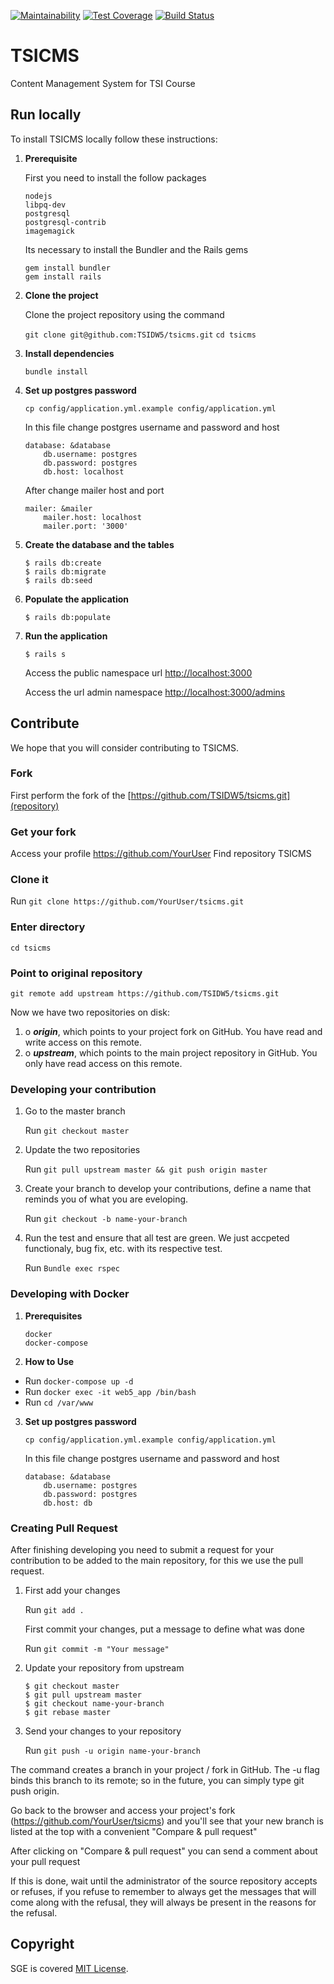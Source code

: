 [![Maintainability](https://api.codeclimate.com/v1/badges/fad208b8bb3198a543d2/maintainability)](https://codeclimate.com/github/TSIDW5/tsicms/maintainability)
[![Test Coverage](https://api.codeclimate.com/v1/badges/fad208b8bb3198a543d2/test_coverage)](https://codeclimate.com/github/TSIDW5/tsicms/test_coverage)
[![Build Status](https://travis-ci.org/TSIDW5/tsicms.svg?branch=master)](https://travis-ci.org/TSIDW5/tsicms)

# TSICMS

Content Management System for TSI Course

## Run locally

To install TSICMS locally follow these instructions:

1. **Prerequisite**

	First you need to install the follow packages

 	```
 	nodejs
 	libpq-dev
 	postgresql
 	postgresql-contrib
 	imagemagick
 	```

	Its necessary to install the Bundler and the Rails gems

 	```
 	gem install bundler
 	gem install rails
 	```

2. **Clone the project**

	Clone the project repository using the command

	`git clone git@github.com:TSIDW5/tsicms.git`
	`cd tsicms`

3. **Install dependencies**

	`bundle install`

4. **Set up postgres password**

	`cp config/application.yml.example config/application.yml`

	In this file change postgres username and password and host
	```
	database: &database
  		db.username: postgres
  		db.password: postgres
  		db.host: localhost
	```

	After change mailer host and port
	```
	mailer: &mailer
		mailer.host: localhost
		mailer.port: '3000'
	```

5.  **Create the database and the tables**

	```
	$ rails db:create
	$ rails db:migrate
	$ rails db:seed
	```

6. **Populate the application**

	```
	$ rails db:populate
	```

7. **Run the application**

	```
	$ rails s
	```

	Access the public namespace url [http://localhost:3000](http://localhost:3000)

	Access the url admin namespace [http://localhost:3000/admins](http://localhost:3000/admins)


## Contribute

We hope that you will consider contributing to TSICMS.


### Fork

First perform the fork of the [https://github.com/TSIDW5/tsicms.git](repository)


### Get your fork

Access your profile https://github.com/YourUser
Find repository TSICMS

### Clone it

Run `git clone https://github.com/YourUser/tsicms.git`

### Enter directory

`cd tsicms`

### Point to original repository

`git remote add upstream https://github.com/TSIDW5/tsicms.git`

Now we have two repositories on disk:

1. o _**origin**_, which points to your project fork on GitHub. You have read and write access on this remote.
2. o _**upstream**_, which points to the main project repository in GitHub. You only have read access on this remote.


### Developing your contribution

1. Go to the master branch

    Run `git checkout master`

2. Update the two repositories

    Run `git pull upstream master && git push origin master`

3. Create your branch to develop your contributions, define a name that reminds you of what you are eveloping.

    Run `git checkout -b name-your-branch`

4.  Run the test and ensure that all test are green. We just accpeted functionaly, bug fix, etc. with its respective test.

    Run `Bundle exec rspec`

### Developing with Docker

1. **Prerequisites**
 	```
 	docker
 	docker-compose
 	```
2. **How to Use**

+ Run `docker-compose up -d`
+ Run `docker exec -it web5_app /bin/bash`
+ Run `cd /var/www`

3. **Set up postgres password**

	`cp config/application.yml.example config/application.yml`

	In this file change postgres username and password and host
	```
	database: &database
  		db.username: postgres
  		db.password: postgres
  		db.host: db
	```

### Creating Pull Request

After finishing developing you need to submit a request for your contribution to be added to the main repository, for this we use the pull request.

1. First add your changes

    Run `git add .`

    First commit your changes, put a message to define what was done

    Run `git commit -m "Your message"`

2. Update your repository from upstream
    ```
    $ git checkout master
    $ git pull upstream master
    $ git checkout name-your-branch
    $ git rebase master
    ```

3. Send your changes to your repository

    Run `git push -u origin name-your-branch`


The command creates a branch in your project / fork in GitHub. The -u flag binds this branch to its remote; so in the future, you can simply type git push origin.

Go back to the browser and access your project's fork (https://github.com/YourUser/tsicms) and you'll see that your new branch is listed at the top with a convenient "Compare & pull request"

After clicking on "Compare & pull request" you can send a comment about your pull request

If this is done, wait until the administrator of the source repository accepts or refuses, if you refuse to remember to always get the messages that will come along with the refusal, they will always be present in the reasons for the refusal.


## Copyright
SGE is covered [MIT License](https://opensource.org/licenses/MIT).
